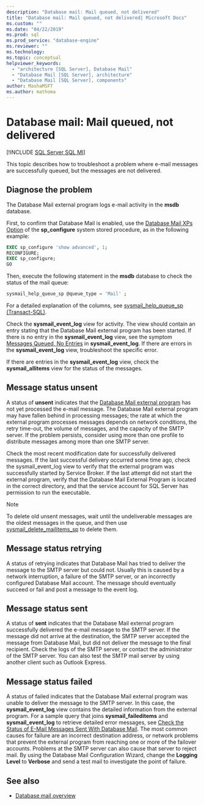 ```yaml
---
description: "Database mail: Mail queued, not delivered"
title: "Database mail: Mail queued, not delivered| Microsoft Docs"
ms.custom: ""
ms.date: "04/22/2019"
ms.prod: sql
ms.prod_service: "database-engine"
ms.reviewer: ""
ms.technology: 
ms.topic: conceptual
helpviewer_keywords: 
  - "architecture [SQL Server], Database Mail"
  - "Database Mail [SQL Server], architecture"
  - "Database Mail [SQL Server], components"
author: MashaMSFT
ms.author: mathoma
---
```

# Database mail: Mail queued, not delivered 
[!INCLUDE [SQL Server SQL MI](../../includes/applies-to-version/sql-asdbmi.md)]

This topic describes how to troubleshoot a problem where e-mail messages are successfully queued, but the messages are not delivered.

## Diagnose the problem 

The Database Mail external program logs e-mail activity in the **msdb** database.

First, to confirm that Database Mail is enabled, use the [Database Mail XPs Option](../../database-engine/configure-windows/database-mail-xps-server-configuration-option.md) of the **sp_configure** system stored procedure, as in the following example:

```sql 
EXEC sp_configure 'show advanced', 1;  
RECONFIGURE; 
EXEC sp_configure; 
GO
```

Then, execute the following statement in the **msdb** database to check the status of the mail queue:

```sql
sysmail_help_queue_sp @queue_type = 'Mail' ;
```

For a detailed explanation of the columns, see [sysmail_help_queue_sp (Transact-SQL)](../system-stored-procedures/sysmail-help-queue-sp-transact-sql.md#result-set).

Check the **sysmail_event_log** view for activity. The view should contain an entry stating that the Database Mail external program has been started. If there is no entry in the **sysmail_event_log** view, see the symptom [Messages Queued, No Entries](database-mail-common-errors.md#database-mail-queued-no-entries-in-sysmail_event_log-or-windows-application-event-log) in **sysmail_event_log**. If there are errors in the **sysmail_event_log** view, troubleshoot the specific error.

If there are entries in the **sysmail_event_log** view, check the **sysmail_allitems** view for the status of the messages.

## Message status unsent 

A status of **unsent** indicates that the [Database Mail external program](database-mail-external-program.md) has not yet processed the e-mail message. The Database Mail external program may have fallen behind in processing messages; the rate at which the external program processes messages depends on network conditions, the retry time-out, the volume of messages, and the capacity of the SMTP server. If the problem persists, consider using more than one profile to distribute messages among more than one SMTP server.

Check the most recent modification date for successfully delivered messages. If the last successful delivery occurred some time ago, check the sysmail_event_log view to verify that the external program was successfully started by Service Broker. If the last attempt did not start the external program, verify that the Database Mail External Program is located in the correct directory, and that the service account for SQL Server has permission to run the executable.

   > [!NOTE]
   > To delete old unsent messages, wait until the undeliverable messages are the oldest messages in the queue, and then use [sysmail_delete_mailitems_sp](../system-stored-procedures/sysmail-delete-mailitems-sp-transact-sql.md) to delete them.

## Message status retrying

A status of retrying indicates that Database Mail has tried to deliver the message to the SMTP server but could not. Usually this is caused by a network interruption, a failure of the SMTP server, or an incorrectly configured Database Mail account. The message should eventually succeed or fail and post a message to the event log.

## Message status sent

A status of **sent** indicates that the Database Mail external program successfully delivered the e-mail message to the SMTP server. If the message did not arrive at the destination, the SMTP server accepted the message from Database Mail, but did not deliver the message to the final recipient. Check the logs of the SMTP server, or contact the administrator of the SMTP server. You can also test the SMTP mail server by using another client such as Outlook Express.

## Message status failed

A status of failed indicates that the Database Mail external program was unable to deliver the message to the SMTP server. In this case, the **sysmail_event_log** view contains the detailed information from the external program. For a sample query that joins **sysmail_faileditems** and **sysmail_event_log** to retrieve detailed error messages, see [Check the Status of E-Mail Messages Sent With Database Mail](check-the-status-of-e-mail-messages-sent-with-database-mail.md). The most common causes for failure are an incorrect destination address, or network problems that prevent the external program from reaching one or more of the failover accounts. Problems at the SMTP server can also cause that server to reject mail. By using the Database Mail Configuration Wizard, change the **Logging Level** to **Verbose** and send a test mail to investigate the point of failure.



##  <a name="RelatedContent"></a> See also
  
-  [Database mail overview](database-mail.md)

  
  
